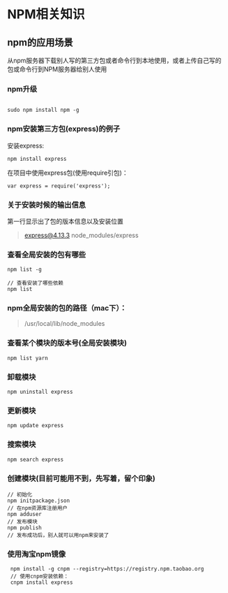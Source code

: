 # NPM相关知识


## npm的应用场景
   从npm服务器下载别人写的第三方包或者命令行到本地使用，或者上传自己写的包或命令行到NPM服务器给别人使用

### npm升级
```angularjs

sudo npm install npm -g

```
### npm安装第三方包(express)的例子
安装express:
```angularjs
npm install express
```
在项目中使用express包(使用require引包)：
```angularjs
var express = require('express');
```

### 关于安装时候的输出信息
第一行显示出了包的版本信息以及安装位置
> express@4.13.3 node_modules/express


### 查看全局安装的包有哪些
```angularjs
npm list -g

// 查看安装了哪些依赖
npm list
```
### npm全局安装的包的路径（mac下）：
> /usr/local/lib/node_modules

### 查看某个模块的版本号(全局安装模块)
```angularjs
npm list yarn
```
### 卸载模块
```angularjs
npm uninstall express
```
### 更新模块
```angularjs
npm update express
```
### 搜索模块
```angularjs
npm search express
```
### 创建模块(目前可能用不到，先写着，留个印象)
```angularjs
// 初始化
npm initpackage.json
// 在npm资源库注册用户
npm adduser
// 发布模块
npm publish
// 发布成功后，别人就可以用npm来安装了
```
### 使用淘宝npm镜像
```angularjs
 npm install -g cnpm --registry=https://registry.npm.taobao.org
 // 使用cnpm安装依赖：
 cnpm install express
```

